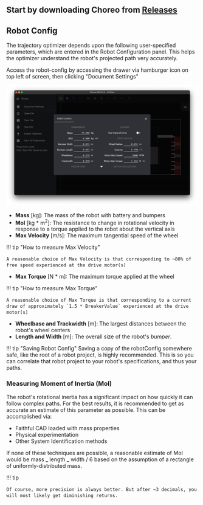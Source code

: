 ## Start by downloading Choreo from **[Releases](https://github.com/SleipnirGroup/Choreo/releases)**

## Robot Config

The trajectory optimizer depends upon the following user-specified parameters, which are entered in the Robot Configuration panel. This helps the optimizer understand the robot's projected path very accurately.

Access the robot-config by accessing the drawer via hamburger icon on top left of screen, then clicking "Document Settings"

![Document Settings](./media/document-settings.png)

- **Mass** [kg]: The mass of the robot with battery and bumpers
- **MoI** [kg * m<sup>2</sup>]: The resistance to change in rotational velocity in response to a torque applied to the robot about the vertical axis
- **Max Velocity** [m/s]: The maximum tangential speed of the wheel

!!! tip "How to measure Max Velocity"

    A reasonable choice of Max Velocity is that corresponding to ~80% of free speed experienced at the drive motor(s)

- **Max Torque** [N * m]: The maximum torque applied at the wheel

!!! tip "How to measure Max Torque"

    A reasonable choice of Max Torque is that corresponding to a current draw of approximately `1.5 * BreakerValue` experienced at the drive motor(s)

- **Wheelbase and Trackwidth** [m]: The largest distances between the robot's wheel centers
- **Length and Width** [m]: The overall size of the robot's _bumper_.

!!! tip "Saving Robot Config"
    Saving a copy of the robotConfig somewhere safe, like the root of a robot project, is highly recommended. This is so you can correlate that robot project to your robot's specifications, and thus your paths.

### Measuring Moment of Inertia (MoI)

The robot's rotational inertia has a significant impact on how quickly it can follow complex paths. For the best results, it is recommended to get as accurate an estimate of this parameter as possible. This can be accomplished via:

- Faithful CAD loaded with mass properties
- Physical experimentation
- Other System Identification methods

If none of these techniques are possible, a reasonable estimate of MoI would be mass _ length _ width / 6 based on the assumption of a rectangle of uniformly-distributed mass.

!!! tip

    Of course, more precision is always better. But after ~3 decimals, you will most likely get diminishing returns.

